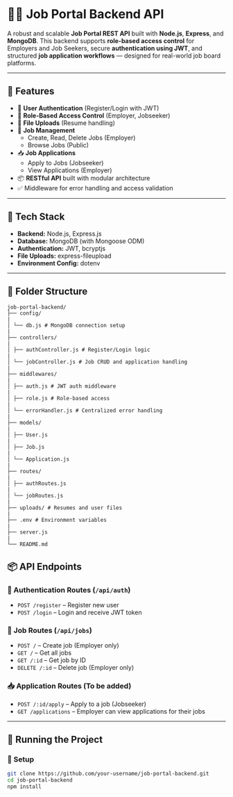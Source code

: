 # 🧑‍💼 Job Portal Backend API

A robust and scalable **Job Portal REST API** built with **Node.js**, **Express**, and **MongoDB**. This backend supports **role-based access control** for Employers and Job Seekers, secure **authentication using JWT**, and structured **job application workflows** — designed for real-world job board platforms.

---

## 🚀 Features

- 🔐 **User Authentication** (Register/Login with JWT)
- 👥 **Role-Based Access Control** (Employer, Jobseeker)
- 📄 **File Uploads** (Resume handling)
- 💼 **Job Management**  
  - Create, Read, Delete Jobs (Employer)
  - Browse Jobs (Public)
- 📥 **Job Applications**  
  - Apply to Jobs (Jobseeker)
  - View Applications (Employer)
- 📦 **RESTful API** built with modular architecture
- ✅ Middleware for error handling and access validation

---

## 🧠 Tech Stack

- **Backend:** Node.js, Express.js
- **Database:** MongoDB (with Mongoose ODM)
- **Authentication:** JWT, bcryptjs
- **File Uploads:** express-fileupload
- **Environment Config:** dotenv

---

## 📁 Folder Structure
```
job-portal-backend/
├── config/
|
│ └── db.js # MongoDB connection setup
|
├── controllers/
|
│ ├── authController.js # Register/Login logic
|
│ └── jobController.js # Job CRUD and application handling
|
├── middlewares/
|
│ ├── auth.js # JWT auth middleware
|
│ ├── role.js # Role-based access
|
│ └── errorHandler.js # Centralized error handling
|
├── models/
|
│ ├── User.js
|
│ ├── Job.js
|
│ └── Application.js
|
├── routes/
|
│ ├── authRoutes.js
|
│ └── jobRoutes.js
|
├── uploads/ # Resumes and user files
|
├── .env # Environment variables
|
├── server.js
|
└── README.md

```
## 📦 API Endpoints

### 🔐 Authentication Routes (`/api/auth`)
- `POST /register` – Register new user
- `POST /login` – Login and receive JWT token

### 💼 Job Routes (`/api/jobs`)
- `POST /` – Create job (Employer only)
- `GET /` – Get all jobs
- `GET /:id` – Get job by ID
- `DELETE /:id` – Delete job (Employer only)

### 📥 Application Routes (To be added)
- `POST /:id/apply` – Apply to a job (Jobseeker)
- `GET /applications` – Employer can view applications for their jobs

---

## 🧪 Running the Project

### 🔧 Setup

```bash
git clone https://github.com/your-username/job-portal-backend.git
cd job-portal-backend
npm install
